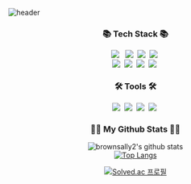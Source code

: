 ![header](https://capsule-render.vercel.app/api?type=Waving&text=brownsally2's%20github&color=gradient&height=180&fontSize=50&fontAlignY=40)

<h3 align="center">📚 Tech Stack 📚</h3>
  <p align="center">
   <img src="https://img.shields.io/badge/Java-007396?style=flat&logo=OpenJDK&logoColor=white"/>
</a>&nbsp
   <img src="https://img.shields.io/badge/HTML5-E34F26?style=flat&logo=HTML5&logoColor=white"/></a>&nbsp
   <img src="https://img.shields.io/badge/CSS3-1572B6?style=flat&logo=CSS3&logoColor=white"/></a>&nbsp
   <img src="https://img.shields.io/badge/Javascript-ffb13b?style=flat&logo=javascript&logoColor=white"/></a>&nbsp 
     <br>
      <img src="https://img.shields.io/badge/React-61DAFB??style=flat&logo=React&logoColor=white"/></a>&nbsp 
    <img src="https://img.shields.io/badge/SpringBoot-6DB33F?style=flat&logo=SpringBoot&logoColor=white"/></a>&nbsp 
    <img src="https://img.shields.io/badge/Oracle-F80000?style=flat&logo=Oracle&logoColor=white"/></a>&nbsp
    <img src="https://img.shields.io/badge/Mysql-4479A1?style=flat&logo=MySql&logoColor=white"/></a>&nbsp 
  </p>

<h3 align="center">🛠️ Tools 🛠️</h3>
  <p align="center">
    <img src="https://img.shields.io/badge/IntelliJ-000000?style=flat&logo=IntelliJ IDEA&logoColor=white"/></a>&nbsp 
    <img src="https://img.shields.io/badge/Eclipse-2C2255?style=flat&logo=Eclipse IDE&logoColor=white"/></a>&nbsp 
    <img src="https://img.shields.io/badge/Visual Studio Code-007ACC?style=flat&logo=Visual Studio Code&logoColor=white"/></a>&nbsp 
    <img src="https://img.shields.io/badge/GitHub-81717?style=flat&logo=GitHub&logoColor=white"/></a>&nbsp 
</p>

<h3 align="center">👩‍💻 My Github Stats 👩‍💻</h3>
<div align="center">

![brownsally2's github stats](https://github-readme-stats.vercel.app/api?username=brownsally2&show_icons=true)
<br>
[![Top Langs](https://github-readme-stats.vercel.app/api/top-langs/?username=brownsally2&layout=compact)](https://github.com/brownsally2/github-readme-stats)

<div align="center">

[![Solved.ac
프로필](http://mazassumnida.wtf/api/v2/generate_badge?boj=heej0258)](https://solved.ac/heej0258)


